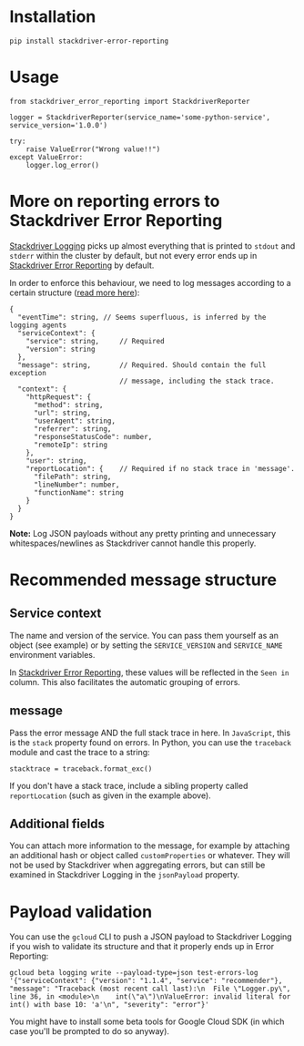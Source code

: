 # Installation 
`pip install stackdriver-error-reporting`

# Usage
```
from stackdriver_error_reporting import StackdriverReporter

logger = StackdriverReporter(service_name='some-python-service', service_version='1.0.0')

try:
    raise ValueError("Wrong value!!")
except ValueError:
    logger.log_error()
```

# More on reporting errors to Stackdriver Error Reporting
[Stackdriver Logging](https://console.cloud.google.com/logs/viewer) picks up almost everything that is printed to `stdout` and `stderr` within the cluster by default, but not every error ends up in [Stackdriver Error Reporting](https://console.cloud.google.com/errors) by default.

In order to enforce this behaviour, we need to log messages according to a certain structure ([read more here](https://cloud.google.com/error-reporting/docs/formatting-error-messages)):
```
{
  "eventTime": string, // Seems superfluous, is inferred by the logging agents
  "serviceContext": {
    "service": string,     // Required
    "version": string
  },
  "message": string,       // Required. Should contain the full exception
                           // message, including the stack trace.
  "context": {
    "httpRequest": {
      "method": string,
      "url": string,
      "userAgent": string,
      "referrer": string,
      "responseStatusCode": number,
      "remoteIp": string
    },
    "user": string,
    "reportLocation": {    // Required if no stack trace in 'message'.
      "filePath": string,
      "lineNumber": number,
      "functionName": string
    }
  }
}
```
**Note:** Log JSON payloads without any pretty printing and unnecessary whitespaces/newlines as Stackdriver cannot handle this properly.
# Recommended message structure

## Service context

The name and version of the service. You can pass them yourself as an object (see example) or by setting the `SERVICE_VERSION` and `SERVICE_NAME` environment variables.

In [Stackdriver Error Reporting](https://console.cloud.google.com/errors), these values will be reflected in the `Seen in` column. This also facilitates the automatic grouping of errors.

## message
Pass the error message AND the full stack trace in here. In `JavaScript`, this is the `stack` property found on errors. In Python, you can use the `traceback` module and cast the trace to a string:
```
stacktrace = traceback.format_exc()
```
If you don't have a stack trace, include a sibling property called `reportLocation` (such as given in the example above).

## Additional fields
You can attach more information to the message, for example by attaching an additional hash or object called `customProperties` or whatever. They will not be used by Stackdriver when aggregating errors, but can still be examined in Stackdriver Logging in the `jsonPayload` property. 

# Payload validation
You can use the `gcloud` CLI to push a JSON payload to Stackdriver Logging if you wish to validate its structure and that it properly ends up in Error Reporting:

```
gcloud beta logging write --payload-type=json test-errors-log '{"serviceContext": {"version": "1.1.4", "service": "recommender"}, "message": "Traceback (most recent call last):\n  File \"Logger.py\", line 36, in <module>\n    int(\"a\")\nValueError: invalid literal for int() with base 10: 'a'\n", "severity": "error"}'
```

You might have to install some beta tools for Google Cloud SDK (in which case you'll be prompted to do so anyway).
